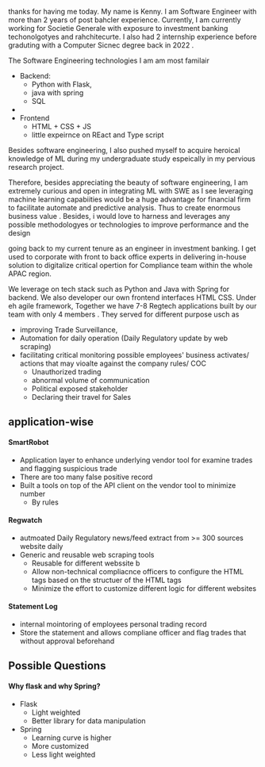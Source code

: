 thanks for having me today. My name is Kenny. I am Software Engineer with more than 2 years of post bahcler experience. Currently, I am  currently working for Societie Generale with exposure to investment banking techonolgotyes and rahchitecurte. I also had 2 internship experience before graduting with a Computer Sicnec degree back in 2022 . 

The Software Engineering technologies I am am most familair
- Backend:
	- Python with Flask, 
	- java with spring 
	- SQL
- 
- Frontend
	- HTML + CSS + JS
	- little expeirnce on REact and Type script

Besides software engineering, I also pushed myself to acquire heroical knowledge of ML during my undergraduate study espeically in my pervious research project. 

Therefore, besides appreciating the beauty of software engineering,  I am extremely curious and open in integrating ML with SWE as I see leveraging machine learning capabiities would be a huge advantage for financial firm to facilitate automate and predictive analysis. Thus to create enormous business value . Besides, i would love to harness and leverages any possible methodologyes or technologies to improve performance and the design

going back to my current tenure as an engineer in investment banking. I get used to corporate with front to back office experts in delivering in-house solution  to digitalize critical opertion for Compliance team within the whole APAC region. 

We leverage on tech stack such as Python and Java with Spring for backend. We also developer our own frontend interfaces HTML CSS. Under eh agile framework, Together we have 7-8 Regtech applications built by our team with only 4 members . They served for different purpose usch as 
- improving Trade Surveillance, 
- Automation for daily operation (Daily Regulatory update by web scraping)
- facilitating critical monitoring possible employees' business activates/ actions that may vioalte against the company rules/ COC
	- Unauthorized trading
	- abnormal volume of communication
	- Political exposed stakeholder
	- Declaring their travel for Sales


## application-wise
#### SmartRobot
- Application layer to enhance underlying vendor tool for examine trades and flagging suspicious trade
- There are too many false positive record
- Built a tools on top of the API client on the vendor tool to minimize number
	- By rules
#### Regwatch
- autmoated Daily Regulatory news/feed extract from >= 300 sources website daily
- Generic and reusable web scraping tools
	- Reusable for different webssite b
	- Allow non-technical compliacnce officers to configure the HTML tags  based on the structuer of the HTML tags
	- Minimize the effort to customize different logic for different websites

#### Statement Log
- internal mointoring of employees personal trading record
- Store the statement and allows compliane officer and flag trades that without approval beforehand



## Possible Questions
#### Why flask and why Spring?
- Flask
	- Light weighted
	- Better library for data manipulation
- Spring
	- Learning curve is higher
	- More customized
	- Less light weighted

